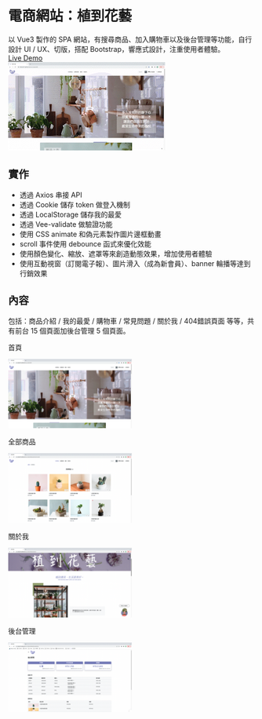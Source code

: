# 電商網站：植到花藝
以 Vue3 製作的 SPA 網站，有搜尋商品、加入購物車以及後台管理等功能，自行設計 UI / UX、切版，搭配 Bootstrap，響應式設計，注重使用者體驗。  
[Live Demo](https://alisone11.github.io/vue-project/#/)  
![overview](./public/web-img/overview.gif)   

## 實作
* 透過 Axios 串接 API
* 透過 Cookie 儲存 token 做登入機制
* 透過 LocalStorage 儲存我的最愛
* 透過 Vee-validate 做驗證功能
* 使用 CSS animate 和偽元素製作圖片邊框動畫
* scroll 事件使用 debounce 函式來優化效能
* 使用顏色變化、縮放、遮罩等來創造動態效果，增加使用者體驗
* 使用互動視窗（訂閱電子報）、圖片滑入（成為新會員）、banner 輪播等達到行銷效果

## 內容
包括：商品介紹 / 我的最愛 / 購物車 / 常見問題 / 關於我 / 404錯誤頁面 等等，共有前台 15 個頁面加後台管理 5 個頁面。

首頁

<img src="./public/web-img/index.png" alt="product" width="50%"/>  

全部商品  

<img src="./public/web-img/product.png" alt="product" width="50%"/>  

關於我  

<img src="./public/web-img/about.png" alt="about" width="50%"/>  

後台管理  

<img src="./public/web-img/dashboard.png" alt="dashboard" width="50%"/> 